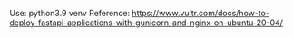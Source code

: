 Use: python3.9 venv
Reference: https://www.vultr.com/docs/how-to-deploy-fastapi-applications-with-gunicorn-and-nginx-on-ubuntu-20-04/